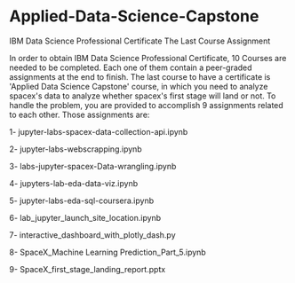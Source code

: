 # Applied-Data-Science-Capstone
IBM Data Science Professional Certificate The Last Course Assignment

In order to obtain IBM Data Science Professional Certificate, 10 Courses are needed to be completed. Each one of them contain a peer-graded assignments at the end to finish. The last course to have a certificate is 'Applied Data Science Capstone' course, in which you need to analyze spacex's data to analyze whether spacex's first stage will land or not. To handle the problem, you are provided to accomplish 9 assignments related to each other. Those assignments are: 

1- jupyter-labs-spacex-data-collection-api.ipynb

2- jupyter-labs-webscrapping.ipynb

3- labs-jupyter-spacex-Data-wrangling.ipynb

4- jupyters-lab-eda-data-viz.ipynb

5- jupyter-labs-eda-sql-coursera.ipynb

6- lab_jupyter_launch_site_location.ipynb

7- interactive_dashboard_with_plotly_dash.py

8- SpaceX_Machine Learning Prediction_Part_5.ipynb

9- SpaceX_first_stage_landing_report.pptx

